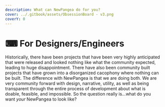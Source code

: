 ```yaml
---
description: What can NewPangea do for you?
cover: ../.gitbook/assets/ObsessionBoard - v3.png
coverY: 0
---
```


# ⌨ For Designers/Engineers

Historically, there have been projects that have been very highly anticipated that were released and looked nothing like what the community expected, leading to huge disappointment. There have also been community built projects that have grown into a disorganized cacophony where nothing can be built. The difference with NewPangea is that we are doing both. We are very community forward with design, narrative, utility, as well as being transparent through the entire process of development about what is doable, feasible, and impossible. So the question really is...what do you want _your_ NewPangea to look like?
